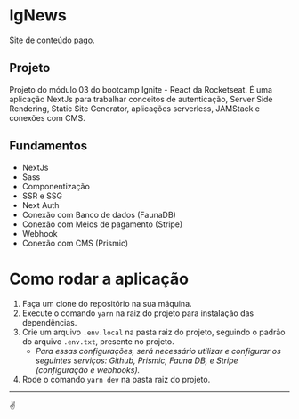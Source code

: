 # IgNews

Site de conteúdo pago.

## Projeto
Projeto do módulo 03 do bootcamp Ignite - React da Rocketseat.
É uma aplicação NextJs para trabalhar conceitos de autenticação, Server Side Rendering, Static Site Generator, aplicações serverless, JAMStack e conexões com CMS.

## Fundamentos

- NextJs
- Sass
- Componentização
- SSR e SSG
- Next Auth
- Conexão com Banco de dados (FaunaDB)
- Conexão com Meios de pagamento (Stripe)
- Webhook
- Conexão com CMS (Prismic)

# Como rodar a aplicação

1. Faça um clone do repositório na sua máquina.
2. Execute o comando `yarn` na raiz do projeto para instalação das dependências.
3. Crie um arquivo `.env.local` na pasta raiz do projeto, seguindo o padrão do arquivo `.env.txt`, presente no projeto.
   - _Para essas configurações, será necessário utilizar e configurar os seguintes serviços: Github, Prismic, Fauna DB, e Stripe (configuração e webhooks)._
4. Rode o comando `yarn dev` na pasta raiz do projeto.

---

✌
